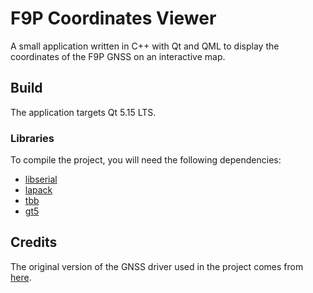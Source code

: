 # F9P Coordinates Viewer
A small application written in C++ with Qt and QML to display the coordinates of the F9P GNSS on an interactive map.

## Build
The application targets Qt 5.15 LTS.

### Libraries
To compile the project, you will need the following dependencies:
- [libserial](https://github.com/crayzeewulf/libserial/)
- [lapack](https://netlib.org/lapack/)
- [tbb](https://github.com/oneapi-src/oneTBB)
- [gt5](https://www.qt.io/)

## Credits
The original version of the GNSS driver used in the project comes from [here](https://github.com/lapo5/HAL-Drotek-F9P).
